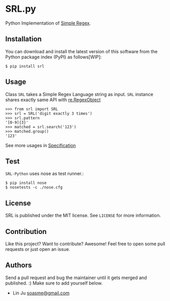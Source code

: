 SRL.py
======

Python Implementation of [Simple Regex](https://simple-regex.com/).

## Installation

You can download and install the latest version of this software from the Python package index (PyPI) as follows[WIP]:

    $ pip install srl

## Usage

Class `SRL` takes a Simple Regex Language string as input.
`SRL` instance shares exactly same API with [re.RegexObject](https://docs.python.org/2/library/re.html#regular-expression-objects)

    >>> from srl import SRL
    >>> srl = SRL('digit exactly 3 times')
    >>> srl.pattern
    '[0-9]{3}'
    >>> matched = srl.search('123')
    >>> matched.group()
    '123'

See more usages in [Specification](https://github.com/SimpleRegex/SRL-Python/blob/master/specification.md)

## Test

`SRL-Python` uses nose as test runner.:

    $ pip install nose
    $ nosetests -c ./nose.cfg

## License

SRL is published under the MIT license. See `LICENSE` for more information.

## Contribution

Like this project? Want to contribute? Awesome! Feel free to open some pull requests or just open an issue.

## Authors

Send a pull request and bug the maintainer until it gets merged and published. :) Make sure to add yourself below.

- Lin Ju <soasme@gmail.com>
